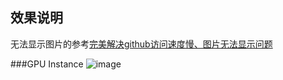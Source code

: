 ## 效果说明

无法显示图片的参考[完美解决github访问速度慢、图片无法显示问题](https://www.jianshu.com/p/58c4a3edb668)

###GPU Instance
![image](https://github.com/eangulee/UnityShader/tree/master/UnityShader/imgs/GPUInstance.png)
